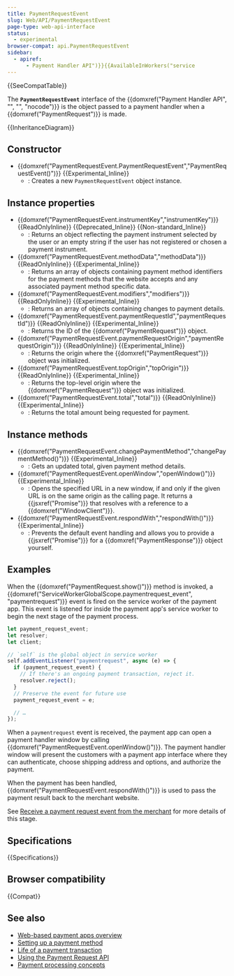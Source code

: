 ```yaml
---
title: PaymentRequestEvent
slug: Web/API/PaymentRequestEvent
page-type: web-api-interface
status:
  - experimental
browser-compat: api.PaymentRequestEvent
sidebar:
  - apiref:
      - Payment Handler API")}}{{AvailableInWorkers("service
---
```


{{SeeCompatTable}}

The **`PaymentRequestEvent`** interface of the {{domxref("Payment Handler API", "", "", "nocode")}} is the object passed to a payment handler when a {{domxref("PaymentRequest")}} is made.

{{InheritanceDiagram}}

## Constructor

- {{domxref("PaymentRequestEvent.PaymentRequestEvent","PaymentRequestEvent()")}} {{Experimental_Inline}}
  - : Creates a new `PaymentRequestEvent` object instance.

## Instance properties

- {{domxref("PaymentRequestEvent.instrumentKey","instrumentKey")}} {{ReadOnlyInline}} {{Deprecated_Inline}} {{Non-standard_Inline}}
  - : Returns an object reflecting the payment instrument selected by the user or an empty string if the user has not registered or chosen a payment instrument.
- {{domxref("PaymentRequestEvent.methodData","methodData")}} {{ReadOnlyInline}} {{Experimental_Inline}}
  - : Returns an array of objects containing payment method identifiers for the payment methods that the website accepts and any associated payment method specific data.
- {{domxref("PaymentRequestEvent.modifiers","modifiers")}} {{ReadOnlyInline}} {{Experimental_Inline}}
  - : Returns an array of objects containing changes to payment details.
- {{domxref("PaymentRequestEvent.paymentRequestId","paymentRequestId")}} {{ReadOnlyInline}} {{Experimental_Inline}}
  - : Returns the ID of the {{domxref("PaymentRequest")}} object.
- {{domxref("PaymentRequestEvent.paymentRequestOrigin","paymentRequestOrigin")}} {{ReadOnlyInline}} {{Experimental_Inline}}
  - : Returns the origin where the {{domxref("PaymentRequest")}} object was initialized.
- {{domxref("PaymentRequestEvent.topOrigin","topOrigin")}} {{ReadOnlyInline}} {{Experimental_Inline}}
  - : Returns the top-level origin where the {{domxref("PaymentRequest")}} object was initialized.
- {{domxref("PaymentRequestEvent.total","total")}} {{ReadOnlyInline}} {{Experimental_Inline}}
  - : Returns the total amount being requested for payment.

## Instance methods

- {{domxref("PaymentRequestEvent.changePaymentMethod","changePaymentMethod()")}} {{Experimental_Inline}}
  - : Gets an updated total, given payment method details.
- {{domxref("PaymentRequestEvent.openWindow","openWindow()")}} {{Experimental_Inline}}
  - : Opens the specified URL in a new window, if and only if the given URL is on the same origin as the calling page. It returns a {{jsxref("Promise")}} that resolves with a reference to a {{domxref("WindowClient")}}.
- {{domxref("PaymentRequestEvent.respondWith","respondWith()")}} {{Experimental_Inline}}
  - : Prevents the default event handling and allows you to provide a {{jsxref("Promise")}} for a {{domxref("PaymentResponse")}} object yourself.

## Examples

When the {{domxref("PaymentRequest.show()")}} method is invoked, a {{domxref("ServiceWorkerGlobalScope.paymentrequest_event", "paymentrequest")}} event is fired on the service worker of the payment app. This event is listened for inside the payment app's service worker to begin the next stage of the payment process.

```js
let payment_request_event;
let resolver;
let client;

// `self` is the global object in service worker
self.addEventListener("paymentrequest", async (e) => {
  if (payment_request_event) {
    // If there's an ongoing payment transaction, reject it.
    resolver.reject();
  }
  // Preserve the event for future use
  payment_request_event = e;

  // …
});
```

When a `paymentrequest` event is received, the payment app can open a payment handler window by calling {{domxref("PaymentRequestEvent.openWindow()")}}. The payment handler window will present the customers with a payment app interface where they can authenticate, choose shipping address and options, and authorize the payment.

When the payment has been handled, {{domxref("PaymentRequestEvent.respondWith()")}} is used to pass the payment result back to the merchant website.

See [Receive a payment request event from the merchant](https://web.dev/articles/orchestrating-payment-transactions#receive-payment-request-event) for more details of this stage.

## Specifications

{{Specifications}}

## Browser compatibility

{{Compat}}

## See also

- [Web-based payment apps overview](https://web.dev/articles/web-based-payment-apps-overview)
- [Setting up a payment method](https://web.dev/articles/setting-up-a-payment-method)
- [Life of a payment transaction](https://web.dev/articles/life-of-a-payment-transaction)
- [Using the Payment Request API](/en-US/docs/Web/API/Payment_Request_API/Using_the_Payment_Request_API)
- [Payment processing concepts](/en-US/docs/Web/API/Payment_Request_API/Concepts)
